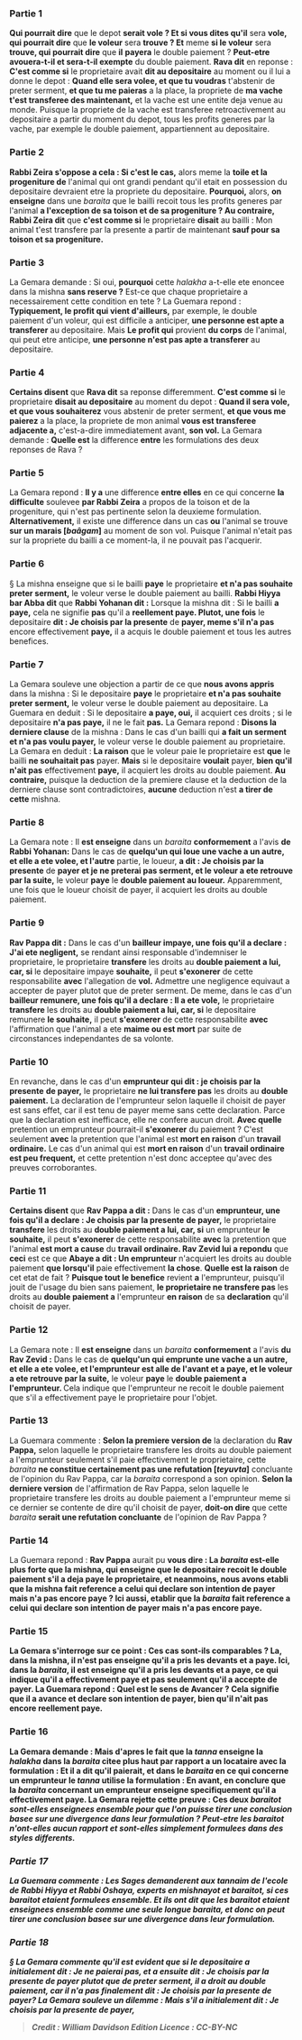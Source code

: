 
### Partie 1
<b>Qui pourrait dire</b> que le depot <b>serait vole ? Et si vous dites qu'il</b> sera <b>vole, qui pourrait dire</b> que <b>le voleur</b> sera <b>trouve ? Et</b> meme <b>si le voleur</b> sera <b>trouve, qui pourrait dire</b> que <b>il</b> <b>payera</b> le double paiement ? <b>Peut-etre avouera-t-il et sera-t-il exempte</b> du double paiement. <b>Rava dit</b> en reponse : <b>C'est comme si</b> le proprietaire avait <b>dit au depositaire</b> au moment ou il lui a donne le depot : <b>Quand elle sera volee, et que tu voudras</b> t'abstenir de preter serment, <b>et que tu me paieras</b> a la place, la propriete de <b>ma vache t'est transferee des maintenant,</b> et la vache est une entite deja venue au monde. Puisque la propriete de la vache est transferee retroactivement au depositaire a partir du moment du depot, tous les profits generes par la vache, par exemple le double paiement, appartiennent au depositaire.

### Partie 2
<b>Rabbi Zeira s'oppose a cela : Si c'est le cas,</b> alors meme la <b>toile et la progeniture de</b> l'animal qui ont grandi pendant qu'il etait en possession du depositaire devraient etre la propriete du depositaire. <b>Pourquoi,</b> alors, <b>on enseigne</b> dans une <i>baraita</i> que le bailli recoit tous les profits generes par l'animal <b>a l'exception de sa toison et de sa progeniture ? Au contraire, Rabbi Zeira dit</b> que <b>c'est comme si</b> le proprietaire <b>disait</b> au bailli : Mon animal t'est transfere par la presente a partir de maintenant <b>sauf pour sa toison et sa progeniture.</b>

### Partie 3
La Gemara demande : Si oui, <b>pourquoi</b> cette <i>halakha</i> a-t-elle ete enoncee dans la mishna <b>sans reserve ?</b> Est-ce que chaque proprietaire a necessairement cette condition en tete ? La Guemara repond : <b>Typiquement, le profit qui vient d'ailleurs,</b> par exemple, le double paiement d'un voleur, qui est difficile a anticiper, <b>une personne est apte a transferer</b> au depositaire. Mais <b>Le profit qui</b> provient <b>du corps</b> de l'animal, qui peut etre anticipe, <b>une personne n'est pas apte a transferer</b> au depositaire.

### Partie 4
<b>Certains disent</b> que <b>Rava dit</b> sa reponse differemment. <b>C'est comme si</b> le proprietaire <b>disait au depositaire</b> au moment du depot : <b>Quand il sera vole, et que vous souhaiterez</b> vous abstenir de preter serment, <b>et que vous me paierez</b> a la place, la propriete de mon animal <b>vous est transferee adjacente a,</b> c'est-a-dire immediatement avant, <b>son vol.</b> La Gemara demande : <b>Quelle est</b> la difference <b>entre</b> les formulations des deux reponses de Rava ?

### Partie 5
La Gemara repond : <b>Il y a</b> une difference <b>entre elles</b> en ce qui concerne <b>la difficulte</b> soulevee <b>par Rabbi Zeira</b> a propos de la toison et de la progeniture, qui n'est pas pertinente selon la deuxieme formulation. <b>Alternativement,</b> il existe une difference dans un cas <b>ou</b> l'animal se trouve <b>sur un marais [<i>baâgam</i>]</b> au moment de son vol. Puisque l'animal n'etait pas sur la propriete du bailli a ce moment-la, il ne pouvait pas l'acquerir.

### Partie 6
§ La mishna enseigne que si le bailli <b>paye</b> le proprietaire <b>et n'a pas souhaite preter serment,</b> le voleur verse le double paiement au bailli. <b>Rabbi Hiyya bar Abba dit</b> que <b>Rabbi Yohanan dit :</b> Lorsque la mishna dit : Si le bailli <b>a paye,</b> cela ne signifie <b>pas</b> qu'il a <b>reellement paye. Plutot, une fois</b> le depositaire <b>dit : Je choisis par la presente</b> de <b>payer, meme s'il n'a pas</b> encore effectivement <b>paye,</b> il a acquis le double paiement et tous les autres benefices.

### Partie 7
La Gemara souleve une objection a partir de ce que <b>nous avons appris</b> dans la mishna : Si le depositaire <b>paye</b> le proprietaire <b>et n'a pas souhaite preter serment,</b> le voleur verse le double paiement au depositaire. La Guemara en deduit : Si le depositaire <b>a paye, oui,</b> il acquiert ces droits ; si le depositaire <b>n'a pas paye,</b> il ne le fait <b>pas.</b> La Gemara repond : <b>Disons la derniere clause</b> de la mishna : Dans le cas d'un bailli qui <b>a fait un serment et n'a pas voulu payer,</b> le voleur verse le double paiement au proprietaire. La Gemara en deduit : <b>La raison</b> que le voleur paie le proprietaire est <b>que</b> le bailli <b>ne souhaitait pas</b> payer. <b>Mais</b> si le depositaire <b>voulait</b> payer, <b>bien qu'il n'ait pas</b> effectivement <b>paye,</b> il acquiert les droits au double paiement. <b>Au contraire,</b> puisque la deduction de la premiere clause et la deduction de la derniere clause sont contradictoires, <b>aucune</b> deduction n'est <b>a tirer de cette</b> mishna.

### Partie 8
La Gemara note : Il <b>est enseigne</b> dans un <i>baraita</i> <b>conformement</b> a l'avis <b>de Rabbi Yohanan:</b> Dans le cas de <b>quelqu'un qui loue une vache a un autre, et elle a ete volee, et l'autre</b> partie, le loueur, <b>a dit : Je choisis par la presente</b> de <b>payer et je ne preterai pas serment, et le voleur a ete retrouve par la suite,</b> le voleur <b>paye</b> le <b>double paiement au loueur.</b> Apparemment, une fois que le loueur choisit de payer, il acquiert les droits au double paiement.

### Partie 9
<b>Rav Pappa dit :</b> Dans le cas d'un <b>bailleur impaye, une fois qu'il a declare : J'ai ete negligent,</b> se rendant ainsi responsable d'indemniser le proprietaire, le proprietaire <b>transfere</b> les droits au <b>double paiement a lui, car, si</b> le depositaire impaye <b>souhaite,</b> il peut <b>s'exonerer</b> de cette responsabilite <b>avec</b> l'allegation de <b>vol.</b> Admettre une negligence equivaut a accepter de payer plutot que de preter serment. De meme, dans le cas d'un <b>bailleur remunere, une fois qu'il a declare : Il a ete vole,</b> le proprietaire <b>transfere</b> les droits au <b>double paiement a lui, car, si</b> le depositaire remunere <b>le souhaite,</b> il peut <b>s'exonerer</b> de cette responsabilite <b>avec</b> l'affirmation que l'animal a ete <b>maime ou est mort</b> par suite de circonstances independantes de sa volonte.

### Partie 10
En revanche, dans le cas d'un <b>emprunteur qui dit : je choisis par la presente</b> <b>de payer,</b> le proprietaire <b>ne lui transfere pas</b> les droits au <b>double paiement.</b> La declaration de l'emprunteur selon laquelle il choisit de payer est sans effet, car il est tenu de payer meme sans cette declaration. Parce que la declaration est inefficace, elle ne confere aucun droit. <b>Avec quelle</b> pretention un emprunteur pourrait-il <b>s'exonerer</b> du paiement ? C'est seulement <b>avec</b> la pretention que l'animal est <b>mort en raison</b> d'un <b>travail ordinaire.</b> Le cas d'un animal qui est <b>mort en raison</b> d'un <b>travail ordinaire est peu frequent,</b> et cette pretention n'est donc acceptee qu'avec des preuves corroborantes.

### Partie 11
<b>Certains disent</b> que <b>Rav Pappa a dit :</b> Dans le cas d'un <b>emprunteur, une fois qu'il a declare : Je choisis par la presente</b> <b>de payer,</b> le proprietaire <b>transfere</b> les droits au <b>double paiement a lui, car, si</b> un emprunteur <b>le souhaite,</b> il peut <b>s'exonerer</b> de cette responsabilite <b>avec</b> la pretention que l'animal <b>est mort a cause</b> du <b>travail ordinaire. Rav Zevid lui a repondu</b> que <b>ceci</b> est ce que <b>Abaye a dit : Un emprunteur</b> n'acquiert les droits au double paiement <b>que lorsqu'il</b> paie effectivement <b>la chose</b>. <b>Quelle est la raison</b> de cet etat de fait ? <b>Puisque tout le benefice</b> revient <b>a</b> l'emprunteur, puisqu'il jouit de l'usage du bien sans paiement, <b>le proprietaire ne transfere pas</b> les droits au <b>double paiement a</b> l'emprunteur <b>en raison</b> de sa <b>declaration</b> qu'il choisit de payer.

### Partie 12
La Gemara note : Il <b>est enseigne</b> dans un <i>baraita</i> <b>conformement</b> a l'avis <b>du Rav Zevid :</b> Dans le cas de <b>quelqu'un qui emprunte une vache a un autre, et elle a ete volee, et l'emprunteur est alle de l'avant et a paye, et le voleur a ete retrouve par la suite,</b> le voleur <b>paye</b> le <b>double paiement a l'emprunteur. </b> Cela indique que l'emprunteur ne recoit le double paiement que s'il a effectivement paye le proprietaire pour l'objet.

### Partie 13
La Guemara commente : <b>Selon la premiere version de</b> la declaration du <b>Rav Pappa,</b> selon laquelle le proprietaire transfere les droits au double paiement a l'emprunteur seulement s'il paie effectivement le proprietaire, cette <i>baraita</i> <b>ne constitue certainement pas une refutation [<i>teyuvta</i>]</b> concluante de l'opinion du Rav Pappa, car la <i>baraita</i> correspond a son opinion. <b>Selon la derniere version</b> de l'affirmation de Rav Pappa, selon laquelle le proprietaire transfere les droits au double paiement a l'emprunteur meme si ce dernier se contente de dire qu'il choisit de payer, <b>doit-on dire</b> que cette <i>baraita</i> <b>serait une refutation concluante</b> de l'opinion de Rav Pappa ?

### Partie 14
La Guemara repond : <b>Rav Pappa</b> aurait pu <b>vous dire : La <i>baraita</i> est-elle <b>plus forte que la mishna, qui enseigne</b> que le depositaire recoit le double paiement s'il a deja <b>paye</b> le proprietaire, <b>et</b> neanmoins, <b>nous avons etabli</b> que la mishna fait reference <b>a</b> celui qui <b>declare</b> son intention de payer mais n'a pas encore paye ? <b>Ici aussi,</b> etablir que la <i>baraita</i> fait reference <b>a</b> celui qui <b>declare</b> son intention de payer mais n'a pas encore paye.

### Partie 15
La Gemara s'interroge sur ce point : <b>Ces cas sont-ils</b> <b>comparables ? La,</b> dans la mishna, il <b>n'est pas enseigne</b> qu'il <b>a pris les devants</b> et a paye. <b>Ici,</b> dans la <i>baraita</i>, il <b>est enseigne</b> qu'il <b>a pris les devants</b> et a paye, ce qui indique qu'il a effectivement paye et pas seulement qu'il a accepte de payer. La Guemara repond : <b>Quel est le sens de <b>Avancer</b> ? Cela signifie que <b>il a avance et declare</b> son intention de payer, bien qu'il n'ait pas encore reellement paye.

### Partie 16
La Gemara demande : <b>Mais d'apres</b> le fait <b>que</b> la <i>tanna</i> <b>enseigne</b> la <i>halakha</i> dans la <i>baraita</i> citee plus haut <b>par rapport a un locataire</b> avec la formulation : <b>Et il a dit</b> qu'il paierait, <b>et</b> dans le <i>baraita</i> <b>en ce qui concerne un emprunteur</b> le <i>tanna</i> utilise la formulation : <b>En avant, en conclure que</b> la <i>baraita</i> concernant un emprunteur <b>enseigne specifiquement</b> qu'il a effectivement paye. La Gemara rejette cette preuve : <b>Ces deux <i>baraitot</b> <b>sont-elles</b> enseignees ensemble</b> pour que l'on puisse tirer une conclusion basee sur une divergence dans leur formulation ? Peut-etre les <i>baraitot</i> n'ont-elles aucun rapport et sont-elles simplement formulees dans des styles differents.

### Partie 17
La Guemara commente : Les Sages <b>demanderent aux <i>tannaim</i> de l'ecole de Rabbi Hiyya et Rabbi Oshaya,</b> experts en <i>mishnayot</i> et <i>baraitot</i>, si ces <i>baraitot</i> etaient formulees ensemble. <b>Et ils ont dit</b> que les <i>baraitot</i> <b>etaient enseignees ensemble</b> comme une seule longue <i>baraita</i>, et donc on peut tirer une conclusion basee sur une divergence dans leur formulation.

### Partie 18
§ La Gemara commente qu'il est <b>evident</b> que si le depositaire a initialement <b>dit : Je ne paierai pas, et a ensuite dit : Je choisis par la presente</b> de <b>payer</b> plutot que de preter serment, il a droit au double paiement, car <b>il n'a pas</b> finalement <b>dit : Je choisis par la presente de payer?</b> La Gemara souleve un dilemme : <b>Mais</b> s'il a initialement <b>dit : Je choisis par la presente</b> de <b>payer,</b>

>Credit : William Davidson Edition
>Licence : CC-BY-NC